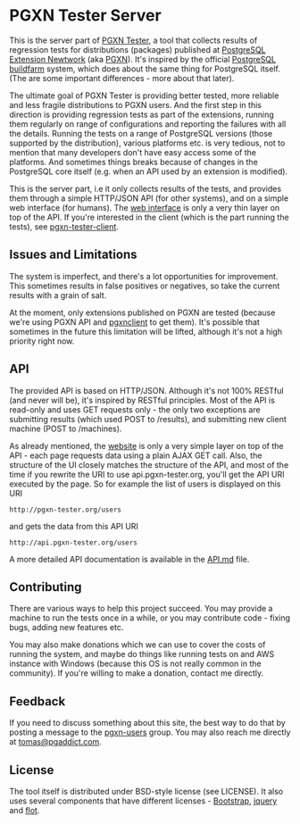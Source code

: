 # PGXN Tester Server

This is the server part of [PGXN Tester][ui], a tool that collects results of regression tests for distributions (packages) published at [PostgreSQL Extension Newtwork][pgxn] (aka [PGXN][pgxn]). It's inspired by the official [PostgreSQL buildfarm][buildfarm] system, which does about the same thing for PostgreSQL itself. (The are some important differences - more about that later).

[ui]: http://pgxn-tester.org

The ultimate goal of PGXN Tester is providing better tested, more reliable and less fragile distributions to PGXN users. And the first step in this direction is providing regression tests as part of the extensions, running them regularly on range of configurations and reporting the failures with all the details. Running the tests on a range of PostgreSQL versions (those supported by the distribution), various platforms etc. is very tedious, not to mention that many developers don't have easy access some of the platforms. And sometimes things breaks because of changes in the PostgreSQL core itself (e.g. when an API used by an extension is modified).

[pgxn]: http://pgxn.org
[buildfarm]: http://pgbuildfarm.org

This is the server part, i.e it only collects results of the tests, and provides them through a simple HTTP/JSON API (for other systems), and on a simple web interface (for humans). The [web interface][ui] is only a very thin layer on top of the API. If you're interested in the client (which is the part running the tests), see [pgxn-tester-client][client].

[client]: https://github.com/tvondra/pgxn-tester-client


## Issues and Limitations

The system is imperfect, and there's a lot opportunities for improvement. This sometimes results in false positives or negatives, so take the current results with a grain of salt.

At the moment, only extensions published on PGXN are tested (because we're using PGXN API and [pgxnclient][pgxnclient] to get them). It's possible that sometimes in the future this limitation will be lifted, although it's not a high priority right now.

[pgxnclient]: http://pgxnclient.projects.pgfoundry.org


## API

The provided API is based on HTTP/JSON. Although it's not 100% RESTful (and never will be), it's inspired by RESTful principles. Most of the API is read-only and uses GET requests only - the only two exceptions are submitting results (which used POST to /results), and submitting new client machine (POST to /machines).

As already mentioned, the [website][ui] is only a very simple layer on top of the API - each page requests data using a plain AJAX GET call. Also, the structure of the UI closely matches the structure of the API, and most of the time if you rewrite the URI to use api.pgxn-tester.org, you'll get the API URI executed by the page. So for example the list of users is displayed on this URI

    http://pgxn-tester.org/users

and gets the data from this API URI

    http://api.pgxn-tester.org/users

A more detailed API documentation is available in the [API.md][apidocs] file.

[apidocs]: https://github.com/tvondra/pgxn-tester-server/blob/master/API.md


## Contributing

There are various ways to help this project succeed. You may provide a machine to run the tests once in a while, or you may contribute code - fixing bugs, adding new features etc.

You may also make donations which we can use to cover the costs of running the system, and maybe do things like running tests on and AWS instance with Windows (because this OS is not really common in the community). If you're willing to make a donation, contact me directly.


## Feedback

If you need to discuss something about this site, the best way to do that by posting a message to the [pgxn-users][pgxn-users] group. You may also reach me directly at [tomas@pgaddict.com][mail].

[pgxn-users]: https://groups.google.com/d/forum/pgxn-users
[mail]: mailto:tomas@pgaddict.com


## License

The tool itself is distributed under BSD-style license (see LICENSE). It also uses several components that have different licenses - [Bootstrap][bootstrap], [jquery][jquery] and [flot][flot].

[bootstrap]: https://github.com/tvondra/pgxn-tester-server/blob/master/LICENSE.bootstrap
[jquery]: https://github.com/tvondra/pgxn-tester-server/blob/master/LICENSE.jquery
[flot]: https://github.com/tvondra/pgxn-tester-server/blob/master/LICENSE.flot